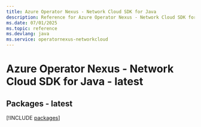 ```yaml
---
title: Azure Operator Nexus - Network Cloud SDK for Java
description: Reference for Azure Operator Nexus - Network Cloud SDK for Java
ms.date: 07/01/2025
ms.topic: reference
ms.devlang: java
ms.service: operatornexus-networkcloud
---
```

# Azure Operator Nexus - Network Cloud SDK for Java - latest
## Packages - latest
[!INCLUDE [packages](operator-nexus---network-cloud-index.md)]